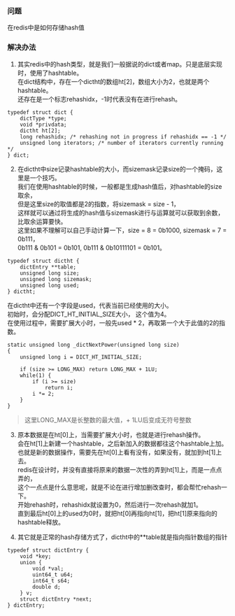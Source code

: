 ### 问题
在redis中是如何存储hash值

### 解决办法
1. 其实redis中的hash类型，就是我们一般据说的dict或者map。只是底层实现时，使用了hashtable。  
在dict结构中，存在一个dictht的数组ht[2]，数组大小为2，也就是两个hashtable。  
还存在是一个标志rehashidx，-1时代表没有在进行rehash。  
```
typedef struct dict {
    dictType *type;
    void *privdata;
    dictht ht[2];
    long rehashidx; /* rehashing not in progress if rehashidx == -1 */
    unsigned long iterators; /* number of iterators currently running */
} dict;
```

2. 在dictht中size记录hashtable的大小，而sizemask记录size的一个掩码，这里是一个技巧。  
我们在使用hashtable的时候，一般都是生成hash值后，对hashtable的size取余，  
但是这里size的取值都是2的指数，将sizemask = size - 1，  
这样就可以通过将生成的hash值与sizemask进行与运算就可以获取到余数，比取余运算要快。  
这里如果不理解可以自己手动计算一下，size = 8 = 0b1000, sizemask = 7 = 0b111，  
0b111 & 0b101 = 0b101, 0b111 & 0b10111101 = 0b101。  
```
typedef struct dictht {
    dictEntry **table;
    unsigned long size;
    unsigned long sizemask;
    unsigned long used;
} dictht;
```
在dictht中还有一个字段是used，代表当前已经使用的大小。  
初始时，会分配DICT_HT_INITIAL_SIZE大小， 这个值为4。  
在使用过程中，需要扩展大小时，一般先used * 2，再取第一个大于此值的2的指数。  
```
static unsigned long _dictNextPower(unsigned long size)
{
    unsigned long i = DICT_HT_INITIAL_SIZE;

    if (size >= LONG_MAX) return LONG_MAX + 1LU;
    while(1) {
        if (i >= size)
            return i;
        i *= 2;
    }
}
```
> 这里LONG_MAX是长整数的最大值，+ 1LU后变成无符号整数  

3. 原本数据是在ht[0]上，当需要扩展大小时，也就是进行rehash操作。  
会在ht[1]上新建一个hashtable，之后新加入的数据都往这个hashtable上加。  
也就是新的数据操作，需要先在ht[0]上看有没有，如果没有，就加到ht[1]上去。  
redis在设计时，并没有直接将原来的数据一次性的弄到ht[1]上，而是一点点弄的，  
这个一点点是什么意思呢，就是不论在进行增加删改查时，都会帮忙rehash一下。  
开始rehash时，rehashidx就设置为0，然后进行一次rehash就加1。  
直到最后ht[0]上的used为0时，就把ht[0]再指向ht[1]，把ht[1]原来指向的hashtable释放。  

4. 其它就是正常的hash存储方式了，dictht中的**table就是指向指针数组的指针
```
typedef struct dictEntry {
    void *key;
    union {
        void *val;
        uint64_t u64;
        int64_t s64;
        double d;
    } v;
    struct dictEntry *next;
} dictEntry;
```
